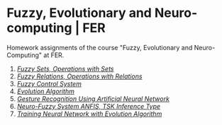 # Fuzzy, Evolutionary and Neuro-computing | FER

Homework assignments of the course "Fuzzy, Evolutionary and Neuro-Computing" at FER.

1. _[Fuzzy Sets, Operations with Sets](https://github.com/ftodoric/fer-nenr/blob/main/assignments/hw01.pdf)_
2. _[Fuzzy Relations, Operations with Relations](https://github.com/ftodoric/fer-nenr/blob/main/assignments/hw02.pdf)_
3. _[Fuzzy Control System](https://github.com/ftodoric/fer-nenr/blob/main/assignments/hw03.pdf)_
4. _[Evolution Algorithm](https://github.com/ftodoric/fer-nenr/blob/main/assignments/hw04.pdf)_
5. _[Gesture Recognition Using Artificial Neural Network](https://github.com/ftodoric/fer-nenr/blob/main/assignments/hw05.pdf)_
6. _[Neuro-Fuzzy System ANFIS, TSK Inference Type](https://github.com/ftodoric/fer-nenr/blob/main/assignments/hw06/hw06.pdf)_
7. _[Training Neural Network with Evolution Algorithm](https://github.com/ftodoric/fer-nenr/blob/main/assignments/hw07/hw07.pdf)_
